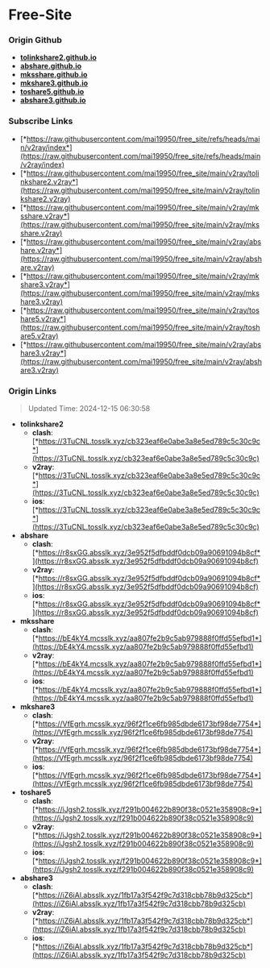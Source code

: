# Free-Site

### Origin Github

- [**tolinkshare2.github.io**](https://github.com/tolinkshare2/tolinkshare2.github.io)
- [**abshare.github.io**](https://github.com/abshare/abshare.github.io)
- [**mksshare.github.io**](https://github.com/mksshare/mksshare.github.io)
- [**mkshare3.github.io**](https://github.com/mkshare3/mkshare3.github.io)
- [**toshare5.github.io**](https://github.com/toshare5/toshare5.github.io)
- [**abshare3.github.io**](https://github.com/abshare3/abshare3.github.io)

### Subscribe Links

- [*https://raw.githubusercontent.com/mai19950/free_site/refs/heads/main/v2ray/index*](https://raw.githubusercontent.com/mai19950/free_site/refs/heads/main/v2ray/index)
- [*https://raw.githubusercontent.com/mai19950/free_site/main/v2ray/tolinkshare2.v2ray*](https://raw.githubusercontent.com/mai19950/free_site/main/v2ray/tolinkshare2.v2ray)
- [*https://raw.githubusercontent.com/mai19950/free_site/main/v2ray/mksshare.v2ray*](https://raw.githubusercontent.com/mai19950/free_site/main/v2ray/mksshare.v2ray)
- [*https://raw.githubusercontent.com/mai19950/free_site/main/v2ray/abshare.v2ray*](https://raw.githubusercontent.com/mai19950/free_site/main/v2ray/abshare.v2ray)
- [*https://raw.githubusercontent.com/mai19950/free_site/main/v2ray/mkshare3.v2ray*](https://raw.githubusercontent.com/mai19950/free_site/main/v2ray/mkshare3.v2ray)
- [*https://raw.githubusercontent.com/mai19950/free_site/main/v2ray/toshare5.v2ray*](https://raw.githubusercontent.com/mai19950/free_site/main/v2ray/toshare5.v2ray)
- [*https://raw.githubusercontent.com/mai19950/free_site/main/v2ray/abshare3.v2ray*](https://raw.githubusercontent.com/mai19950/free_site/main/v2ray/abshare3.v2ray)

### Origin Links

> Updated Time: 2024-12-15 06:30:58

- **tolinkshare2**
  - **clash**: [*https://3TuCNL.tosslk.xyz/cb323eaf6e0abe3a8e5ed789c5c30c9c*](https://3TuCNL.tosslk.xyz/cb323eaf6e0abe3a8e5ed789c5c30c9c)
  - **v2ray**: [*https://3TuCNL.tosslk.xyz/cb323eaf6e0abe3a8e5ed789c5c30c9c*](https://3TuCNL.tosslk.xyz/cb323eaf6e0abe3a8e5ed789c5c30c9c)
  - **ios**: [*https://3TuCNL.tosslk.xyz/cb323eaf6e0abe3a8e5ed789c5c30c9c*](https://3TuCNL.tosslk.xyz/cb323eaf6e0abe3a8e5ed789c5c30c9c)
- **abshare**
  - **clash**: [*https://r8sxGG.absslk.xyz/3e952f5dfbddf0dcb09a90691094b8cf*](https://r8sxGG.absslk.xyz/3e952f5dfbddf0dcb09a90691094b8cf)
  - **v2ray**: [*https://r8sxGG.absslk.xyz/3e952f5dfbddf0dcb09a90691094b8cf*](https://r8sxGG.absslk.xyz/3e952f5dfbddf0dcb09a90691094b8cf)
  - **ios**: [*https://r8sxGG.absslk.xyz/3e952f5dfbddf0dcb09a90691094b8cf*](https://r8sxGG.absslk.xyz/3e952f5dfbddf0dcb09a90691094b8cf)
- **mksshare**
  - **clash**: [*https://bE4kY4.mcsslk.xyz/aa807fe2b9c5ab979888f0ffd55efbd1*](https://bE4kY4.mcsslk.xyz/aa807fe2b9c5ab979888f0ffd55efbd1)
  - **v2ray**: [*https://bE4kY4.mcsslk.xyz/aa807fe2b9c5ab979888f0ffd55efbd1*](https://bE4kY4.mcsslk.xyz/aa807fe2b9c5ab979888f0ffd55efbd1)
  - **ios**: [*https://bE4kY4.mcsslk.xyz/aa807fe2b9c5ab979888f0ffd55efbd1*](https://bE4kY4.mcsslk.xyz/aa807fe2b9c5ab979888f0ffd55efbd1)
- **mkshare3**
  - **clash**: [*https://VfEgrh.mcsslk.xyz/96f2f1ce6fb985dbde6173bf98de7754*](https://VfEgrh.mcsslk.xyz/96f2f1ce6fb985dbde6173bf98de7754)
  - **v2ray**: [*https://VfEgrh.mcsslk.xyz/96f2f1ce6fb985dbde6173bf98de7754*](https://VfEgrh.mcsslk.xyz/96f2f1ce6fb985dbde6173bf98de7754)
  - **ios**: [*https://VfEgrh.mcsslk.xyz/96f2f1ce6fb985dbde6173bf98de7754*](https://VfEgrh.mcsslk.xyz/96f2f1ce6fb985dbde6173bf98de7754)
- **toshare5**
  - **clash**: [*https://iJgsh2.tosslk.xyz/f291b004622b890f38c0521e358908c9*](https://iJgsh2.tosslk.xyz/f291b004622b890f38c0521e358908c9)
  - **v2ray**: [*https://iJgsh2.tosslk.xyz/f291b004622b890f38c0521e358908c9*](https://iJgsh2.tosslk.xyz/f291b004622b890f38c0521e358908c9)
  - **ios**: [*https://iJgsh2.tosslk.xyz/f291b004622b890f38c0521e358908c9*](https://iJgsh2.tosslk.xyz/f291b004622b890f38c0521e358908c9)
- **abshare3**
  - **clash**: [*https://iZ6iAl.absslk.xyz/1fb17a3f542f9c7d318cbb78b9d325cb*](https://iZ6iAl.absslk.xyz/1fb17a3f542f9c7d318cbb78b9d325cb)
  - **v2ray**: [*https://iZ6iAl.absslk.xyz/1fb17a3f542f9c7d318cbb78b9d325cb*](https://iZ6iAl.absslk.xyz/1fb17a3f542f9c7d318cbb78b9d325cb)
  - **ios**: [*https://iZ6iAl.absslk.xyz/1fb17a3f542f9c7d318cbb78b9d325cb*](https://iZ6iAl.absslk.xyz/1fb17a3f542f9c7d318cbb78b9d325cb)

